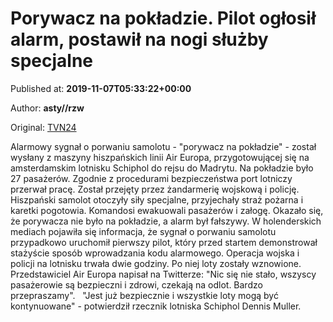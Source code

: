 
# Porywacz na pokładzie. Pilot ogłosił alarm, postawił na nogi służby specjalne

Published at: **2019-11-07T05:33:22+00:00**

Author: **asty//rzw**

Original: [TVN24](https://www.tvn24.pl/wiadomosci-ze-swiata,2/lotnisko-schiphol-w-amsterdamie-pilot-omylkowo-zglosil-porwanie-samolotu,983561.html)

Alarmowy sygnał o porwaniu samolotu - "porywacz na pokładzie" - został wysłany z maszyny hiszpańskich linii Air Europa, przygotowującej się na amsterdamskim lotnisku Schiphol do rejsu do Madrytu. Na pokładzie było 27 pasażerów.
Zgodnie z procedurami bezpieczeństwa port lotniczy przerwał pracę. Został przejęty przez żandarmerię wojskową i policję. Hiszpański samolot otoczyły siły specjalne, przyjechały straż pożarna i karetki pogotowia. Komandosi ewakuowali pasażerów i załogę.
Okazało się, że porywacza nie było na pokładzie, a alarm był fałszywy.
W holenderskich mediach pojawiła się informacja, że sygnał o porwaniu samolotu przypadkowo uruchomił pierwszy pilot, który przed startem demonstrował stażyście sposób wprowadzania kodu alarmowego.
Operacja wojska i policji na lotnisku trwała dwie godziny. Po niej loty zostały wznowione. Przedstawiciel Air Europa napisał na Twitterze: "Nic się nie stało, wszyscy pasażerowie są bezpieczni i zdrowi, czekają na odlot. Bardzo przepraszamy".
 
"Jest już bezpiecznie i wszystkie loty mogą być kontynuowane" - potwierdził rzecznik lotniska Schiphol Dennis Muller.

